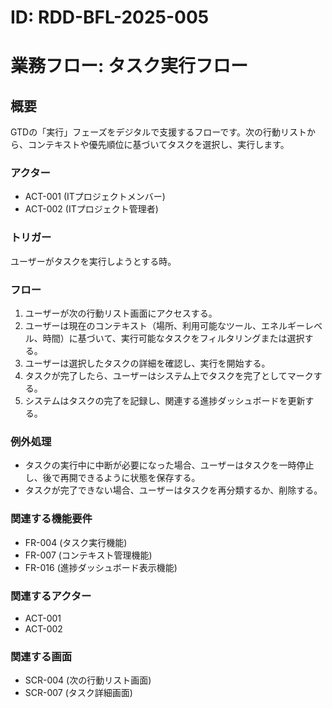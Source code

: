 # ID: RDD-BFL-2025-005

# 業務フロー: タスク実行フロー

## 概要

GTDの「実行」フェーズをデジタルで支援するフローです。次の行動リストから、コンテキストや優先順位に基づいてタスクを選択し、実行します。

### アクター

- ACT-001 (ITプロジェクトメンバー)
- ACT-002 (ITプロジェクト管理者)

### トリガー

ユーザーがタスクを実行しようとする時。

### フロー

1. ユーザーが次の行動リスト画面にアクセスする。
1. ユーザーは現在のコンテキスト（場所、利用可能なツール、エネルギーレベル、時間）に基づいて、実行可能なタスクをフィルタリングまたは選択する。
1. ユーザーは選択したタスクの詳細を確認し、実行を開始する。
1. タスクが完了したら、ユーザーはシステム上でタスクを完了としてマークする。
1. システムはタスクの完了を記録し、関連する進捗ダッシュボードを更新する。

### 例外処理

- タスクの実行中に中断が必要になった場合、ユーザーはタスクを一時停止し、後で再開できるように状態を保存する。
- タスクが完了できない場合、ユーザーはタスクを再分類するか、削除する。

### 関連する機能要件

- FR-004 (タスク実行機能)
- FR-007 (コンテキスト管理機能)
- FR-016 (進捗ダッシュボード表示機能)

### 関連するアクター

- ACT-001
- ACT-002

### 関連する画面

- SCR-004 (次の行動リスト画面)
- SCR-007 (タスク詳細画面)
